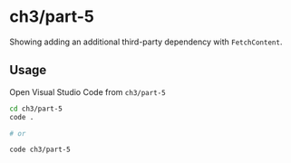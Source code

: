 # ch3/part-5

Showing adding an additional third-party dependency with `FetchContent`.

## Usage

Open Visual Studio Code from `ch3/part-5`

```bash
cd ch3/part-5
code .

# or

code ch3/part-5
```
